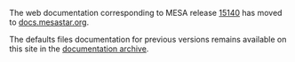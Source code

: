 The web documentation corresponding to MESA release [15140][release] has moved to [docs.mesastar.org][dms].

[release]:/release/2020/12/07/r15140.html

[dms]:https://docs.mesastar.org/en/r15140/reference.html

The defaults files documentation for previous versions remains
available on this site in the [documentation archive][da].

[da]:http://mesa.sourceforge.net/docs.html
